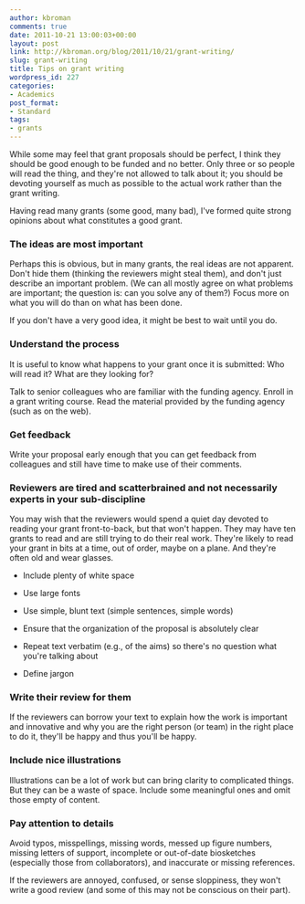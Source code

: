 ```yaml
---
author: kbroman
comments: true
date: 2011-10-21 13:00:03+00:00
layout: post
link: http://kbroman.org/blog/2011/10/21/grant-writing/
slug: grant-writing
title: Tips on grant writing
wordpress_id: 227
categories:
- Academics
post_format:
- Standard
tags:
- grants
---
```


While some may feel that grant proposals should be perfect, I think they should be good enough to be funded and no better.  Only three or so people will read the thing, and they're not allowed to talk about it; you should be devoting yourself as much as possible to the actual work rather than the grant writing.

Having read many grants (some good, many bad), I've formed quite strong opinions about what constitutes a good grant.





<!-- more -->







### The ideas are most important



Perhaps this is obvious, but in many grants, the real ideas are not apparent.  Don't hide them (thinking the reviewers might steal them), and don't just describe an important problem.  (We can all mostly agree on what problems are important; the question is: can you solve any of them?)  Focus more on what you will do than on what has been done.

If you don't have a very good idea, it might be best to wait until you do.



### Understand the process



It is useful to know what happens to your grant once it is submitted: Who will read it?  What are they looking for?

Talk to senior colleagues who are familiar with the funding agency.  Enroll in a grant writing course.  Read the material provided by the funding agency (such as on the web).



### Get feedback



Write your proposal early enough that you can get feedback from colleagues and still have time to make use of their comments.



### Reviewers are tired and scatterbrained and not necessarily experts in your sub-discipline



You may wish that the reviewers would spend a quiet day devoted to reading your grant front-to-back, but that won't happen.  They may have ten grants to read and are still trying to do their real work.  They're likely to read your grant in bits at a time, out of order, maybe on a plane. And they're often old and wear glasses.





  * Include plenty of white space

  * Use large fonts

  * Use simple, blunt text (simple sentences, simple words)

  * Ensure that the organization of the proposal is absolutely clear

  * Repeat text verbatim (e.g., of the aims) so there's no question what you're talking about

  * Define jargon




### Write their review for them


If the reviewers can borrow your text to explain how the work is important and innovative and why you are the right person (or team) in the right place to do it, they'll be happy and thus you'll be happy.



### Include nice illustrations


Illustrations can be a lot of work but can bring clarity to complicated things.  But they can be a waste of space.  Include some meaningful ones and omit those empty of content.



### Pay attention to details


Avoid typos, misspellings, missing words, messed up figure numbers, missing letters of support, incomplete or out-of-date biosketches (especially those from collaborators), and inaccurate or missing references.

If the reviewers are annoyed, confused, or sense sloppiness, they won't write a good review (and some of this may not be conscious on their part).
